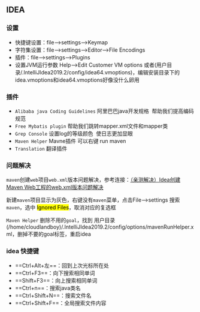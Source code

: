 ## IDEA


### 设置

- 快捷键设置：file-->settings-->Keymap
- 字符集设置：file-->settings-->Editor-->File Encodings
- 插件：file-->settings-->Plugins
- 设置JVM运行参数 Help-->Edit Customer VM options 或者(用户目录/.IntelliJIdea2019.2/config/idea64.vmoptions)，编辑安装目录下的idea.vmoptions和idea64.vmoptions好像没什么卵用


### 插件

- `Alibaba java Coding Guidelines` 阿里巴巴java开发规格  帮助我们提高编码规范
- `Free Mybatis plugin` 帮助我们跳转mapper.xml文件和mapper类
- `Grep Console`  设置log的等级颜色  使日志更加显眼
- `Maven Helper` Mavne插件 可以右键 run maven
- `Translation` 翻译插件

### 问题解决

`maven`创建`web`项目`web.xml`版本问题解决，参考连接：[（亲测解决）Idea创建Maven Web工程的web.xml版本问题解决](https://blog.csdn.net/sinat_34104446/article/details/82895337 "Idea创建Maven Web工程的web.xml版本问题解决")

新建`maven`项目显示为灰色，右键没有`maven`菜单，点击File-->settings 搜索`maven`，选中 <mark>Ignored Files</mark>，取消对应的复选框

`Maven Helper` 删除不用的`goal`，找到 用户目录(/home/cloudlandboy)/.IntelliJIdea2019.2/config/options/mavenRunHelper.xml，删掉不要的goal标签，重启idea

### idea 快捷键

- ==Ctrl+Alt+左==：回到上次光标所在处
- ==Ctrl+F3==：向下搜索相同单词
- ==Shift+F3==：向上搜索相同单词
- ==Ctrl+n==：搜索java类名
- ==Ctrl+Shift+N==：搜索文件名
- ==Ctrl+Shift+F==：全局搜索文件内容


